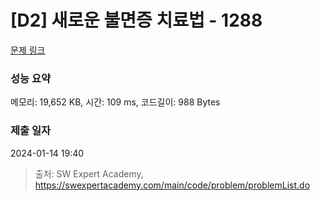 # [D2] 새로운 불면증 치료법 - 1288 

[문제 링크](https://swexpertacademy.com/main/code/problem/problemDetail.do?contestProbId=AV18_yw6I9MCFAZN) 

### 성능 요약

메모리: 19,652 KB, 시간: 109 ms, 코드길이: 988 Bytes

### 제출 일자

2024-01-14 19:40



> 출처: SW Expert Academy, https://swexpertacademy.com/main/code/problem/problemList.do